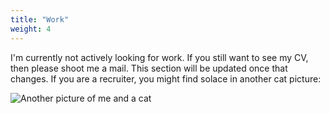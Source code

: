 ```yaml
---
title: "Work"
weight: 4
---
```


I'm currently not actively looking for work. If you still want to see my CV,
then please shoot me a mail. This section will be updated once that changes.
If you are a recruiter, you might find solace in another cat picture:

![Another picture of me and a cat](images/another_cat.png "=500px")
